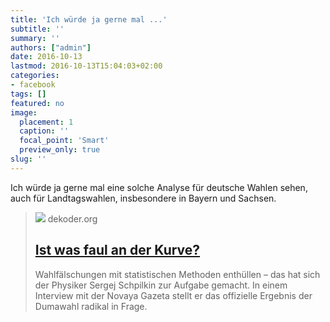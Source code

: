 ```yaml
---
title: 'Ich würde ja gerne mal ...'
subtitle: ''
summary: ''
authors: ["admin"]
date: 2016-10-13
lastmod: 2016-10-13T15:04:03+02:00
categories:
- facebook
tags: []
featured: no
image:
  placement: 1
  caption: ''
  focal_point: 'Smart'
  preview_only: true
slug: ''
---
```

Ich würde ja gerne mal eine solche Analyse für deutsche Wahlen sehen, auch für Landtagswahlen, insbesondere in Bayern und Sachsen. ﻿
> [![](https://www.dekoder.org/sites/default/files/schpilkin_grafik_2.png)](http://www.dekoder.org/de/article/schpilkin-ergebnisse-dumawahl-faelschungen)
> dekoder.org
> ## [Ist was faul an der Kurve?](http://www.dekoder.org/de/article/schpilkin-ergebnisse-dumawahl-faelschungen)
>
>Wahlfälschungen mit statistischen Methoden enthüllen – das hat sich der Physiker Sergej Schpilkin zur Aufgabe gemacht. In einem Interview mit der Novaya Gazeta stellt er das offizielle Ergebnis der Dumawahl radikal in Frage.

